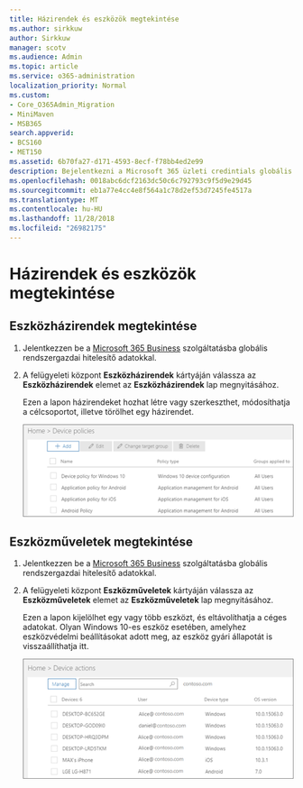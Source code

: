 ```yaml
---
title: Házirendek és eszközök megtekintése
ms.author: sirkkuw
author: Sirkkuw
manager: scotv
ms.audience: Admin
ms.topic: article
ms.service: o365-administration
localization_priority: Normal
ms.custom:
- Core_O365Admin_Migration
- MiniMaven
- MSB365
search.appverid:
- BCS160
- MET150
ms.assetid: 6b70fa27-d171-4593-8ecf-f78bb4ed2e99
description: Bejelentkezni a Microsoft 365 üzleti credintials globális felügyeleti eszköz politikák és tevékenységek megtekintéséhez.
ms.openlocfilehash: 0018abc6dcf2163dc50c6c792793c9f5d9e29d45
ms.sourcegitcommit: eb1a77e4cc4e8f564a1c78d2ef53d7245fe4517a
ms.translationtype: MT
ms.contentlocale: hu-HU
ms.lasthandoff: 11/28/2018
ms.locfileid: "26982175"
---
```

# <a name="view-policies-and-devices"></a>Házirendek és eszközök megtekintése

## <a name="view-device-policies"></a>Eszközházirendek megtekintése

1. Jelentkezzen be a [Microsoft 365 Business](https://portal.office.com) szolgáltatásba globális rendszergazdai hitelesítő adatokkal. 
    
2. A felügyeleti központ **Eszközházirendek** kártyáján válassza az **Eszközházirendek** elemet az **Eszközházirendek** lap megnyitásához. 
    
    Ezen a lapon házirendeket hozhat létre vagy szerkeszthet, módosíthatja a célcsoportot, illetve törölhet egy házirendet.
    
    ![Screenshot of the Policies page](media/27ebb1d3-d04b-4221-a13f-8583045b5077.png)
  
## <a name="view-device-actions"></a>Eszközműveletek megtekintése

1. Jelentkezzen be a [Microsoft 365 Business](https://portal.office.com) szolgáltatásba globális rendszergazdai hitelesítő adatokkal. 
    
2. A felügyeleti központ **Eszközműveletek** kártyáján válassza az **Eszközműveletek** elemet az **Eszközműveletek** lap megnyitásához. 
    
    Ezen a lapon kijelölhet egy vagy több eszközt, és eltávolíthatja a céges adatokat. Olyan Windows 10-es eszköz esetében, amelyhez eszközvédelmi beállításokat adott meg, az eszköz gyári állapotát is visszaállíthatja itt.
    
    ![Device actions page.](media/6d2ad0c4-9c96-4489-ab93-c4e38e317d45.PNG)
  
  

